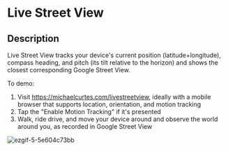 # Live Street View
## Description
Live Street View tracks your device's current position (latitude+longitude), compass heading, and pitch (its tilt relative to the horizon) and shows the closest corresponding Google Street View.

To demo: 
1. Visit https://michaelcurtes.com/livestreetview, ideally with a mobile browser that supports location, orientation, and motion tracking
2. Tap the "Enable Motion Tracking" if it's presented
3. Walk, ride drive, and move your device around and observe the world around you, as recorded in Google Street View

![ezgif-5-5e604c73bb](https://user-images.githubusercontent.com/1659459/159081526-e37dadc1-5769-48bb-8538-31b61bcd18e4.gif)
